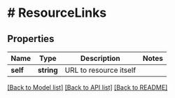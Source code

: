 # # ResourceLinks

## Properties

Name | Type | Description | Notes
------------ | ------------- | ------------- | -------------
**self** | **string** | URL to resource itself |

[[Back to Model list]](../../README.md#models) [[Back to API list]](../../README.md#endpoints) [[Back to README]](../../README.md)
